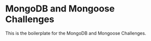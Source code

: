 # MongoDB and Mongoose Challenges

This is the boilerplate for the MongoDB and Mongoose Challenges.
